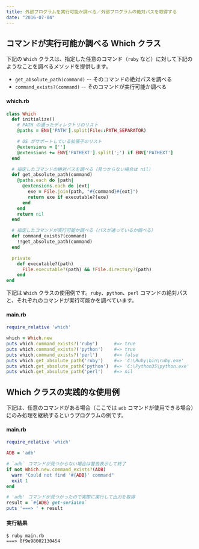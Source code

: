 ```yaml
---
title: 外部プログラムを実行可能か調べる／外部プログラムの絶対パスを取得する
date: "2016-07-04"
---
```


コマンドが実行可能か調べる Which クラス
----

下記の `Which` クラスは、指定した任意のコマンド（`ruby` など）に対して下記のようなことを調べるメソッドを提供します。

* `get_absolute_path(command)` -- そのコマンドの絶対パスを調べる
* `command_exists?(command)` -- そのコマンドが実行可能か調べる

#### which.rb

```ruby
class Which
  def initialize()
    # PATH の通ったディレクトリのリスト
    @paths = ENV['PATH'].split(File::PATH_SEPARATOR)

    # OS がサポートしている拡張子のリスト
    @extensions = ['']
    @extensions += ENV['PATHEXT'].split(';') if ENV['PATHEXT']
  end

  # 指定したコマンドの絶対パスを調べる（見つからない場合は nil）
  def get_absolute_path(command)
    @paths.each do |path|
      @extensions.each do |ext|
        exe = File.join(path, "#{command}#{ext}")
        return exe if executable?(exe)
      end
    end
    return nil
  end

  # 指定したコマンドが実行可能か調べる（パスが通っているか調べる）
  def command_exists?(command)
    !!get_absolute_path(command)
  end

  private
    def executable?(path)
      File.executable?(path) && !File.directory?(path)
    end
end
```

下記は `Which` クラスの使用例です。`ruby`、`python`、`perl` コマンドの絶対パスと、それぞれのコマンドが実行可能かを調べています。


#### main.rb

```ruby
require_relative 'which'

which = Which.new
puts which.command_exists?('ruby')      #=> true
puts which.command_exists?('python')    #=> true
puts which.command_exists?('perl')      #=> false
puts which.get_absolute_path('ruby')    #=> 'C:\Ruby\bin\ruby.exe'
puts which.get_absolute_path('python')  #=> 'C:\Python35\python.exe'
puts which.get_absolute_path('perl')    #=> nil
```

Which クラスの実践的な使用例
----

下記は、任意のコマンドがある場合（ここでは `adb` コマンドが使用できる場合）にのみ処理を継続するというプログラムの例です。

#### main.rb

```ruby
require_relative 'which'

ADB = 'adb'

# `adb` コマンドが見つからない場合は警告表示して終了
if not Which.new.command_exists?(ADB)
  warn "Could not find '#{ADB}' command"
  exit 1
end

# 'adb' コマンドが見つかったので実際に実行して出力を取得
result = `#{ADB} get-serialno`
puts '===> ' + result
```

#### 実行結果

```
$ ruby main.rb
===> 8f9e98002130454
```

